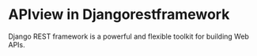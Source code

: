 # APIview in Djangorestframework
Django REST framework is a powerful and flexible toolkit for building Web APIs.
